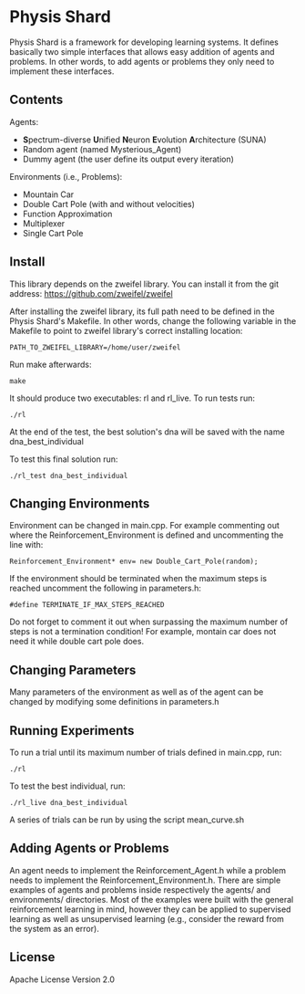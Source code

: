 # Physis Shard

Physis Shard is a framework for developing learning systems.
It defines basically two simple interfaces that allows easy addition of agents and problems.
In other words, to add agents or problems they only need to implement these interfaces.

## Contents

Agents:
 - **S**pectrum-diverse **U**nified **N**euron **E**volution **A**rchitecture (SUNA) 
 - Random agent (named Mysterious_Agent)
 - Dummy agent (the user define its output every iteration)

Environments (i.e., Problems):
 - Mountain Car
 - Double Cart Pole (with and without velocities)
 - Function Approximation
 - Multiplexer
 - Single Cart Pole
 
## Install 

This library depends on the zweifel library.
You can install it from the git address:
https://github.com/zweifel/zweifel

After installing the zweifel library, its full path need to be defined in the Physis Shard's Makefile.
In other words, change the following variable in the Makefile to point to zweifel library's correct installing location:
```
PATH_TO_ZWEIFEL_LIBRARY=/home/user/zweifel
```

Run make afterwards:
```
make
```

It should produce two executables: rl and rl_live.
To run tests run:
```
./rl
```

At the end of the test, the best solution's dna will be saved with the name dna_best_individual

To test this final solution run:
```
./rl_test dna_best_individual
```

## Changing Environments 

Environment can be changed in main.cpp.
For example commenting out where the Reinforcement_Environment is defined and
uncommenting the line with:
```
Reinforcement_Environment* env= new Double_Cart_Pole(random);
```

If the environment should be terminated when the maximum steps is reached
uncomment the following in parameters.h:
```
#define TERMINATE_IF_MAX_STEPS_REACHED		
```
Do not forget to comment it out when surpassing the maximum number of steps is
not a termination condition! For example, montain car does not need it while
double cart pole does.

## Changing Parameters

Many parameters of the environment as well as of the agent can be changed by modifying some definitions
in parameters.h

## Running Experiments 

To run a trial until its maximum number of trials defined in main.cpp, run: 
```
./rl
```

To test the best individual, run:
```
./rl_live dna_best_individual
```

A series of trials can be run by using the script mean_curve.sh

## Adding Agents or Problems

An agent needs to implement the Reinforcement_Agent.h while a problem needs to implement the Reinforcement_Environment.h.
There are simple examples of agents and problems inside respectively the agents/ and environments/ directories.
Most of the examples were built with the general reinforcement learning in mind, however they can be applied to supervised learning as well as unsupervised learning (e.g., consider the reward from the system as an error).

## License

Apache License Version 2.0

